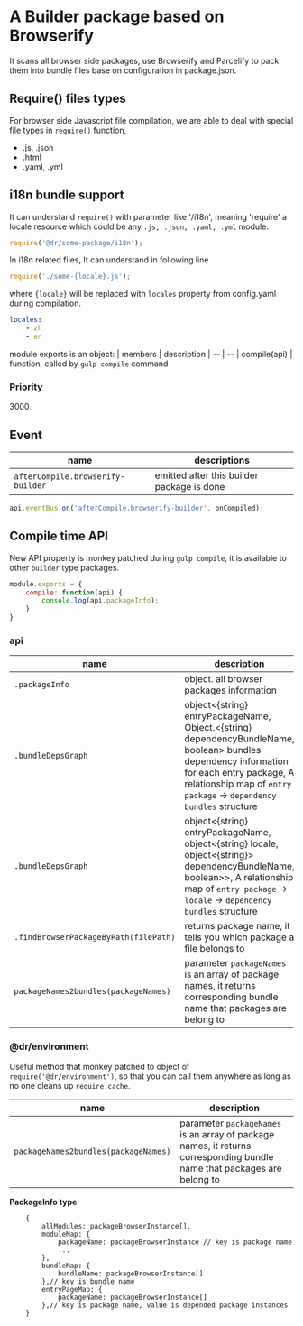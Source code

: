 A Builder package based on Browserify
======

It scans all browser side packages, use Browserify and Parcelify to pack them into bundle files base on configuration in package.json.

## Require() files types
For browser side Javascript file compilation, we are able to deal with special file types in `require()` function,
- .js, .json
- .html
- .yaml, .yml

## i18n bundle support
It can understand `require()` with parameter like '<package name>/i18n', meaning 'require' a locale resource which could be any `.js, .json, .yaml, .yml` module.
```javascript
require('@dr/some-package/i18n');
```

In i18n related files, It can understand in following line
```javascript
require('./some-{locale}.js');
```
where `{locale}` will be replaced with `locales` property from config.yaml during compilation.

```yaml
locales:
	- zh
	- en

```

module exports is an object:
| members | description
| -- | --
| compile(api) | function, called by `gulp compile` command


### Priority
3000


Event
----------
| name | descriptions
| -- | --
| `afterCompile.browserify-builder` | emitted after this builder package is done

```javascript
api.eventBus.on('afterCompile.browserify-builder', onCompiled);
```

Compile time API
-----------

New API property is monkey patched during `gulp compile`, it is available to other `builder` type packages.

```javascript
module.exports = {
	compile: function(api) {
		console.log(api.packageInfo);
	}
}

```
### api
| name | description
| -- | --
| `.packageInfo` | object.<PackageInfo> all browser packages information
| `.bundleDepsGraph` | object<{string} entryPackageName, Object.<{string} dependencyBundleName, boolean> bundles dependency information for each entry package,  A relationship map of `entry package` -> `dependency bundles` structure
| `.bundleDepsGraph` | object<{string} entryPackageName, object<{string} locale, object<{string}> dependencyBundleName, boolean>>, A relationship map of `entry package` -> `locale` -> `dependency bundles` structure
| `.findBrowserPackageByPath(filePath)` | returns package name, it tells you which package a file belongs to
| `packageNames2bundles(packageNames)` | parameter `packageNames` is an array of package names, it returns corresponding bundle name that packages are belong to

### @dr/environment
Useful method that monkey patched to object of `require('@dr/environment')`, so that you can call them anywhere as long as no one cleans up `require.cache`.

| name | description
| -- | --
| `packageNames2bundles(packageNames)` | parameter `packageNames` is an array of package names, it returns corresponding bundle name that packages are belong to

**PackageInfo type**:

```
	{
		allModules: packageBrowserInstance[],
		moduleMap: {
			packageName: packageBrowserInstance // key is package name
			...
		},
		bundleMap: {
			bundleName: packageBrowserInstance[]
		},// key is bundle name
		entryPageMap: {
			packageName: packageBrowserInstance[]
		},// key is package name, value is depended package instances
	}
```
